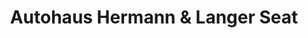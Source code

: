 ---
title: "Autohaus Hermann & Langer Seat"
url: /potsdam/autohaus-hermann-und-langer-seat/
shop: Autohaus
---